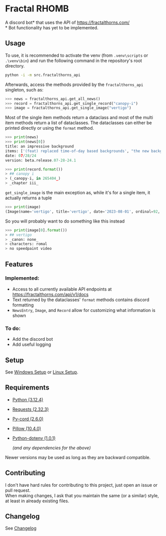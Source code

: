 # Fractal RHOMB

A discord bot\* that uses the API of https://fractalthorns.com/ \
\* Bot functionality has yet to be implemented.

## Usage

To use, it is recommended to activate the venv (from `.venv\scripts` or `.\venv\bin`) and run the following command in the repository's root directory.

```bat
python -i -m src.fractalthorns_api
```

Afterwards, access the methods provided by the `fractalthorns_api` singleton, such as:

```py
>>> news = fractalthorns_api.get_all_news()
>>> record = fractalthorns_api.get_single_record("canopy-i")
>>> image = fractalthorns_api.get_single_image("vertigo")
```

Most of the single item methods return a dataclass and most of the multi item methods return a list of dataclasses. The dataclasses can either be printed directly or using the `format` method.

```py
>>> print(news)
>>> print(news[0])
title: an impressive background
items: ['(feat) replaced time-of-day based backgrounds', "the new backgrounds change color depending on the page you're on, and the image switches every day of the week", 'highly experimental, might delete later', '(feat) added a "primary_color" and "secondary_color" field to image objects from the api']
date: 07/28/24
version: beta.release.07-28-24.1
```

```py
>>> print(record.format())
> ## canopy i
> (_canopy-i, in 265404_)
> _chapter iii_
```

`get_single_image` is the main exception as, while it's for a single item, it actually returns a tuple

```py
>>> print(image)
(Image(name='vertigo', title='vertigo', date='2023-08-01', ordinal=92, image_url='https://fractalthorns.com/serve/image/vertigo', thumb_url='https://fractalthorns.com/serve/thumb/vertigo', canon=None, has_description=False, characters=['romal'], speedpaint_video_url=None, primary_color='#f23487', secondary_color='#9d2e9d'), (<PIL.PngImagePlugin.PngImageFile image mode=RGBA size=768x1024 at 0x1EC9C148920>, <PIL.PngImagePlugin.PngImageFile image mode=RGBA size=300x60 at 0x1EC9C148950>))
```

So you will probably want to do something like this instead

```py
>>> print(image[0].format())
> ## vertigo
> _canon: none_
> characters: romal
> no speedpaint video
```

## Features

### Implemented:

- Access to all currently available API endpoints at https://fractalthorns.com/api/v1/docs
- Text returned by the dataclasses' `format` methods contains discord formatting
- `NewsEntry`, `Image`, and `Record` allow for customizing what information is shown

### To do:

- Add the discord bot
- Add useful logging

## Setup

See [Windows Setup](https://github.com/McAwesome123/fractal-rhomb/wiki/Windows-Setup) or [Linux Setup](https://github.com/McAwesome123/fractal-rhomb/wiki/Linux-Setup).

## Requirements

- [Python (3.12.4)](https://www.python.org/downloads/)
- [Requests (2.32.3)](https://pypi.org/project/requests/2.32.3/)
- [Py-cord (2.6.0)](https://pypi.org/project/py-cord/2.6.0/)
- [Pillow (10.4.0)](https://pypi.org/project/pillow/10.4.0/)
- [Python-dotenv (1.0.1)](https://pypi.org/project/python-dotenv/1.0.1/)

	_(and any dependencies for the above)_

Newer versions may be used as long as they are backward compatible.

## Contributing

I don't have hard rules for contributing to this project, just open an issue or pull request.\
When making changes, I ask that you maintain the same (or a similar) style, at least in already existing files.

## Changelog

See [Changelog](CHANGELOG.md)
